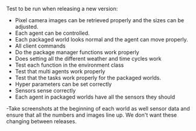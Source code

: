 Test to be run when releasing a new version:

- Pixel camera images can be retrieved properly and the sizes can be adjusted. 
- Each agent can be controlled.
- Each packaged world looks normal and the agent can move properly. 
- All client commands 
- Do the package manager functions work properly
- Does setting all the different weather and time cycles work
- Test each function in the environment class
- Test that multi agents work properly 
- Test that the tasks work properly for the packaged worlds. 
- Hyper parameters can be set correctly
- Sensors sense correctly
- Each agent in packaged worlds have all the sensors they should

-Take screenshots at the beginning of each world as well sensor data and ensure that all 
the numbers and images line up. We don't want these changing between releases. 

